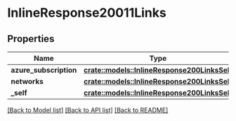 # InlineResponse20011Links

## Properties

Name | Type | Description | Notes
------------ | ------------- | ------------- | -------------
**azure_subscription** | [**crate::models::InlineResponse200LinksSelf**](inline_response_200__links_self.md) |  | 
**networks** | [**crate::models::InlineResponse200LinksSelf**](inline_response_200__links_self.md) |  | 
**_self** | [**crate::models::InlineResponse200LinksSelf**](inline_response_200__links_self.md) |  | 

[[Back to Model list]](../README.md#documentation-for-models) [[Back to API list]](../README.md#documentation-for-api-endpoints) [[Back to README]](../README.md)



